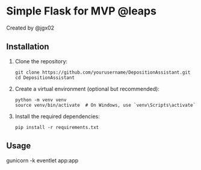 # Simple Flask for MVP @leaps

Created by @jgx02


## Installation

1. Clone the repository:
   ```
   git clone https://github.com/yourusername/DepositionAssistant.git
   cd DepositionAssistant
   ```

2. Create a virtual environment (optional but recommended):
   ```
   python -m venv venv
   source venv/bin/activate  # On Windows, use `venv\Scripts\activate`
   ```

3. Install the required dependencies:
   ```
   pip install -r requirements.txt
   ```

## Usage

gunicorn -k eventlet app:app